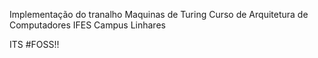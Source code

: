 Implementação do tranalho Maquinas de Turing Curso de Arquitetura de Computadores IFES Campus Linhares


ITS #FOSS!!
